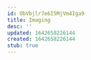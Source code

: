 ```yaml
---
id: ObVbjlr7e6I5MjVm4Iga9
title: Imaging
desc: ''
updated: 1642658226144
created: 1642658226144
stub: true
---
```



